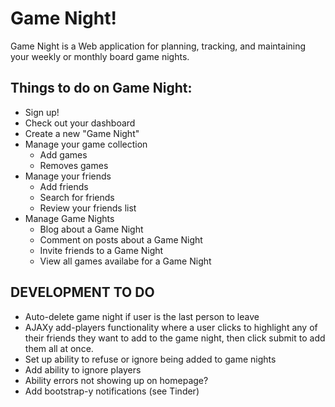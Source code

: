 Game Night!
===========

Game Night is a Web application for planning, tracking, and maintaining your weekly or monthly board game nights.

Things to do on Game Night:
---------------------------

* Sign up!
* Check out your dashboard
* Create a new "Game Night"
* Manage your game collection
    * Add games
    * Removes games
* Manage your friends
    * Add friends
    * Search for friends
    * Review your friends list
* Manage Game Nights
    * Blog about a Game Night
    * Comment on posts about a Game Night
    * Invite friends to a Game Night
    * View all games availabe for a Game Night

DEVELOPMENT TO DO
-----------------

* Auto-delete game night if user is the last person to leave
* AJAXy add-players functionality where a user clicks to highlight any of their friends they want to add to the game night, then click submit to add them all at once.
* Set up ability to refuse or ignore being added to game nights
* Add ability to ignore players
* Ability errors not showing up on homepage?
* Add bootstrap-y notifications (see Tinder)
